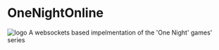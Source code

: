 # OneNightOnline
![logo](https://www.dicetowernews.com/sites/dicetowernews.com/files/wp-content/uploads/2016/05/one-night_kshhx8.png)
A websockets based impelmentation of the 'One Night' games' series
